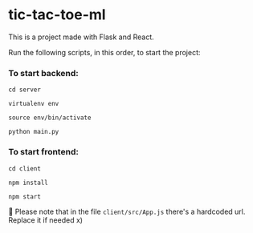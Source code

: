
# tic-tac-toe-ml

  

This is a project made with Flask and React.

Run the following scripts, in this order, to start the project:

  

### To start backend:

```
cd server
```

```
virtualenv env
```

```
source env/bin/activate
```

```
python main.py
```
  

### To start frontend:

```
cd client
```

```
npm install
```

```
npm start
```

:rotating_light: Please note that in the file `client/src/App.js` there's a hardcoded url. Replace it if needed x)
